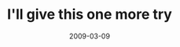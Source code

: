 ---
layout: base.njk
title : 'I&#39;ll give this one more try' 
view_title : 'I&#39;ll give this one more try' 
year : '2009' 
date : '2009-03-09' 
img_file : '/drawing/illgivethisonemoretry.png' 
html_file : 'illgivethisonemoretry' 
next_html : 'imonaboat.html' 
year_order : '76' 
permalink : "title/{{html_file}}.html"
---
